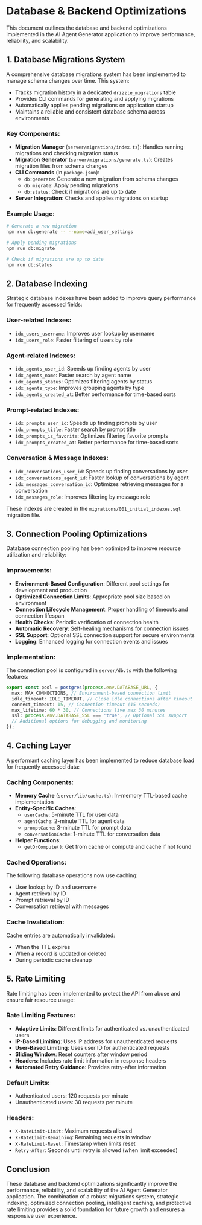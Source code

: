 # Database & Backend Optimizations

This document outlines the database and backend optimizations implemented in the AI Agent Generator application to improve performance, reliability, and scalability.

## 1. Database Migrations System

A comprehensive database migrations system has been implemented to manage schema changes over time. This system:

- Tracks migration history in a dedicated `drizzle_migrations` table
- Provides CLI commands for generating and applying migrations
- Automatically applies pending migrations on application startup
- Maintains a reliable and consistent database schema across environments

### Key Components:

- **Migration Manager** (`server/migrations/index.ts`): Handles running migrations and checking migration status
- **Migration Generator** (`server/migrations/generate.ts`): Creates migration files from schema changes
- **CLI Commands** (in `package.json`):
  - `db:generate`: Generate a new migration from schema changes
  - `db:migrate`: Apply pending migrations
  - `db:status`: Check if migrations are up to date
- **Server Integration**: Checks and applies migrations on startup

### Example Usage:

```bash
# Generate a new migration
npm run db:generate -- --name=add_user_settings

# Apply pending migrations
npm run db:migrate

# Check if migrations are up to date
npm run db:status
```

## 2. Database Indexing

Strategic database indexes have been added to improve query performance for frequently accessed fields:

### User-related Indexes:

- `idx_users_username`: Improves user lookup by username
- `idx_users_role`: Faster filtering of users by role

### Agent-related Indexes:

- `idx_agents_user_id`: Speeds up finding agents by user
- `idx_agents_name`: Faster search by agent name
- `idx_agents_status`: Optimizes filtering agents by status
- `idx_agents_type`: Improves grouping agents by type
- `idx_agents_created_at`: Better performance for time-based sorts

### Prompt-related Indexes:

- `idx_prompts_user_id`: Speeds up finding prompts by user
- `idx_prompts_title`: Faster search by prompt title
- `idx_prompts_is_favorite`: Optimizes filtering favorite prompts
- `idx_prompts_created_at`: Better performance for time-based sorts

### Conversation & Message Indexes:

- `idx_conversations_user_id`: Speeds up finding conversations by user
- `idx_conversations_agent_id`: Faster lookup of conversations by agent
- `idx_messages_conversation_id`: Optimizes retrieving messages for a conversation
- `idx_messages_role`: Improves filtering by message role

These indexes are created in the `migrations/001_initial_indexes.sql` migration file.

## 3. Connection Pooling Optimizations

Database connection pooling has been optimized to improve resource utilization and reliability:

### Improvements:

- **Environment-Based Configuration**: Different pool settings for development and production
- **Optimized Connection Limits**: Appropriate pool size based on environment
- **Connection Lifecycle Management**: Proper handling of timeouts and connection lifespan
- **Health Checks**: Periodic verification of connection health
- **Automatic Recovery**: Self-healing mechanisms for connection issues
- **SSL Support**: Optional SSL connection support for secure environments
- **Logging**: Enhanced logging for connection events and issues

### Implementation:

The connection pool is configured in `server/db.ts` with the following features:

```typescript
export const pool = postgres(process.env.DATABASE_URL, {
  max: MAX_CONNECTIONS, // Environment-based connection limit
  idle_timeout: IDLE_TIMEOUT, // Close idle connections after timeout
  connect_timeout: 15, // Connection timeout (15 seconds)
  max_lifetime: 60 * 30, // Connections live max 30 minutes
  ssl: process.env.DATABASE_SSL === 'true', // Optional SSL support
  // Additional options for debugging and monitoring
});
```

## 4. Caching Layer

A performant caching layer has been implemented to reduce database load for frequently accessed data:

### Caching Components:

- **Memory Cache** (`server/lib/cache.ts`): In-memory TTL-based cache implementation
- **Entity-Specific Caches**:
  - `userCache`: 5-minute TTL for user data
  - `agentCache`: 2-minute TTL for agent data
  - `promptCache`: 3-minute TTL for prompt data
  - `conversationCache`: 1-minute TTL for conversation data
- **Helper Functions**:
  - `getOrCompute()`: Get from cache or compute and cache if not found

### Cached Operations:

The following database operations now use caching:

- User lookup by ID and username
- Agent retrieval by ID
- Prompt retrieval by ID
- Conversation retrieval with messages

### Cache Invalidation:

Cache entries are automatically invalidated:

- When the TTL expires
- When a record is updated or deleted
- During periodic cache cleanup

## 5. Rate Limiting

Rate limiting has been implemented to protect the API from abuse and ensure fair resource usage:

### Rate Limiting Features:

- **Adaptive Limits**: Different limits for authenticated vs. unauthenticated users
- **IP-Based Limiting**: Uses IP address for unauthenticated requests
- **User-Based Limiting**: Uses user ID for authenticated requests
- **Sliding Window**: Reset counters after window period
- **Headers**: Includes rate limit information in response headers
- **Automated Retry Guidance**: Provides retry-after information

### Default Limits:

- Authenticated users: 120 requests per minute
- Unauthenticated users: 30 requests per minute

### Headers:

- `X-RateLimit-Limit`: Maximum requests allowed
- `X-RateLimit-Remaining`: Remaining requests in window
- `X-RateLimit-Reset`: Timestamp when limits reset
- `Retry-After`: Seconds until retry is allowed (when limit exceeded)

## Conclusion

These database and backend optimizations significantly improve the performance, reliability, and scalability of the AI Agent Generator application. The combination of a robust migrations system, strategic indexing, optimized connection pooling, intelligent caching, and protective rate limiting provides a solid foundation for future growth and ensures a responsive user experience.
